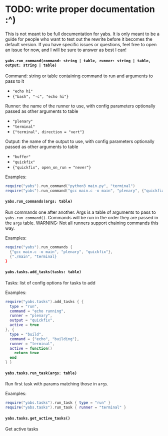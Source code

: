 # TODO: write proper documentation :^)

This is not meant to be full documentation for yabs. It is only meant to be a guide for people who want to test out the rewrite before it becomes the default version. If you have specific issues or questions, feel free to open an issue for now, and I will be sure to answer as best I can!

#### `yabs.run_command(command: string | table, runner: string | table, output: string | table)`

Command: string or table containing command to run and arguments to pass to it
 - `"echo hi"`
 - `{"bash", "-c", "echo hi"}`

Runner: the name of the runner to use, with config parameters optionally passed
as other arguments to table
 - `"plenary"`
 - `"terminal"`
 - `{"terminal", direction = "vert"}`

Output: the name of the output to use, with config parameters optionally passed
as other arguments to table
 - `"buffer"`
 - `"quickfix"`
 - `{"quickfix", open_on_run = "never"}`

Examples:

```lua
require("yabs").run_command("python3 main.py", "terminal")
require("yabs").run_command("gcc main.c -o main", "plenary", {"quickfix", open_on_run = "never" })
```


#### `yabs.run_commands(args: table)`

Run commands one after another. Args is a table of arguments to pass to
`yabs.run_command()`. Commands will be run in the order they are passed in the
`args` table. WARNING: Not all runners support chaining commands this way.

Examples:

```lua
require("yabs").run_commands {
  {"gcc main.c -o main", "plenary", "quickfix"},
  {"./main", "terminal}
}
```

#### `yabs.tasks.add_tasks(tasks: table)`

Tasks: list of config options for tasks to add

Examples:

```lua
require("yabs.tasks").add_tasks { {
  type = "run",
  command = "echo running",
  runner = "plenary",
  output = "quickfix",
  active = true
}, {
  type = "build",
  command = {"echo", "building"},
  runner = "terminal",
  active = function()
    return true
  end
} }
```

#### `yabs.tasks.run_task(args: table)`

Run first task with params matching those in `args`.

Examples:

```lua
require("yabs.tasks").run_task { type = "run" }
require("yabs.tasks").run_task { runner = "terminal" }
```

#### `yabs.tasks.get_active_tasks()`

Get active tasks
